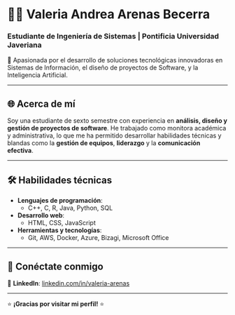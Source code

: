 # 👩‍💻 Valeria Andrea Arenas Becerra

### Estudiante de Ingeniería de Sistemas | Pontificia Universidad Javeriana  
🎯 Apasionada por el desarrollo de soluciones tecnológicas innovadoras en Sistemas de Información, el diseño de proyectos de Software, y la Inteligencia Artificial.

---

## 🌐 Acerca de mí  
Soy una estudiante de sexto semestre con experiencia en **análisis, diseño y gestión de proyectos de software**. He trabajado como monitora académica y administrativa, lo que me ha permitido desarrollar habilidades técnicas y blandas como la **gestión de equipos**, **liderazgo** y la **comunicación efectiva**.  

---

## 🛠️ Habilidades técnicas  
- **Lenguajes de programación**: 
  - C++, C, R, Java, Python, SQL  
- **Desarrollo web**:  
  - HTML, CSS, JavaScript  
- **Herramientas y tecnologías**:  
  - Git, AWS, Docker, Azure, Bizagi, Microsoft Office  

---

## 🌟 Conéctate conmigo  
💼 **LinkedIn**: [linkedin.com/in/valeria-arenas](https://www.linkedin.com/in/valeria-arenas-4a6679222/)

---

⭐ **¡Gracias por visitar mi perfil!** ⭐  








